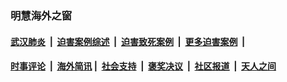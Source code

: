 
### 明慧海外之窗

####  [武汉肺炎](indexes/365.md?t=02062100) &nbsp;|&nbsp;  [迫害案例综述](indexes/328.md?t=02062100) &nbsp;|&nbsp; [迫害致死案例](indexes/277.md?t=02062100)  &nbsp;|&nbsp; [更多迫害案例](indexes/81.md?t=02062100)  &nbsp;|&nbsp; 
####  [时事评论](indexes/251.md?t=02062100) &nbsp;|&nbsp; [海外简讯](indexes/245.md?t=02062100)&nbsp;|&nbsp;  [社会支持](indexes/140.md?t=02062100) &nbsp;|&nbsp; [褒奖决议](indexes/282.md?t=02062100) &nbsp;|&nbsp; [社区报道](indexes/91.md?t=02062100)  &nbsp;|&nbsp; [天人之间](indexes/78.md?t=02062100) 

